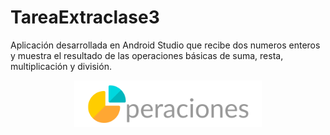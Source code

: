 # TareaExtraclase3
Aplicación desarrollada en Android Studio que recibe dos numeros enteros y muestra el resultado  de las operaciones básicas de suma, resta, multiplicación y división.
<p align="center">
<img src="https://github.com/DotsCE1103/TareaExtraclase3/blob/master/app/src/main/res/drawable/logo.png" width="300"/>
</p>
